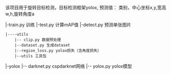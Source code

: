 该项目用于旋转目标检测，目标检测框架yolox,
预测值：
	类别，中心坐标x,y,宽高w,h,旋转角度a
	
|-train.py 训练
|-test.py 计算mAP值
|-detect.py 预测单张图片

	|----utils
		|-- clip.py 数据预处理
		|--dataset.py 生成dataset
		|--region_loss.py yolox损失（含角度损失）
		|--utils 工具包
|-yolox
	|-- darknet.py cspdarknet网络
	|-- yolox.py yolox模型
